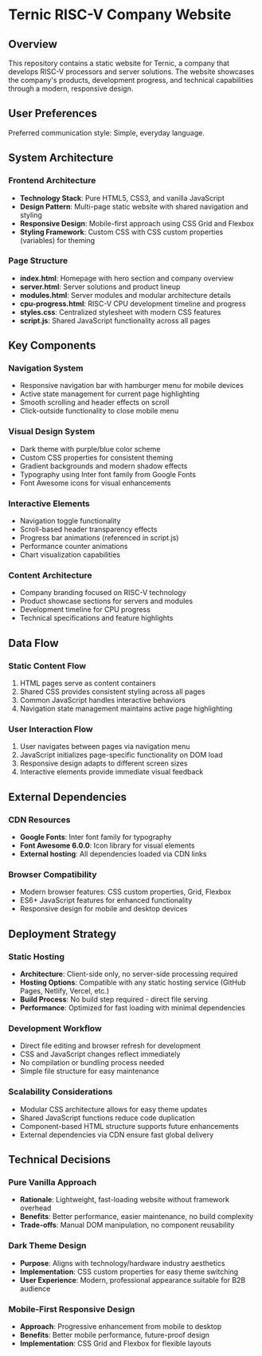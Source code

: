 # Ternic RISC-V Company Website

## Overview

This repository contains a static website for Ternic, a company that develops RISC-V processors and server solutions. The website showcases the company's products, development progress, and technical capabilities through a modern, responsive design.

## User Preferences

Preferred communication style: Simple, everyday language.

## System Architecture

### Frontend Architecture
- **Technology Stack**: Pure HTML5, CSS3, and vanilla JavaScript
- **Design Pattern**: Multi-page static website with shared navigation and styling
- **Responsive Design**: Mobile-first approach using CSS Grid and Flexbox
- **Styling Framework**: Custom CSS with CSS custom properties (variables) for theming

### Page Structure
- **index.html**: Homepage with hero section and company overview
- **server.html**: Server solutions and product lineup
- **modules.html**: Server modules and modular architecture details
- **cpu-progress.html**: RISC-V CPU development timeline and progress
- **styles.css**: Centralized stylesheet with modern CSS features
- **script.js**: Shared JavaScript functionality across all pages

## Key Components

### Navigation System
- Responsive navigation bar with hamburger menu for mobile devices
- Active state management for current page highlighting
- Smooth scrolling and header effects on scroll
- Click-outside functionality to close mobile menu

### Visual Design System
- Dark theme with purple/blue color scheme
- Custom CSS properties for consistent theming
- Gradient backgrounds and modern shadow effects
- Typography using Inter font family from Google Fonts
- Font Awesome icons for visual enhancements

### Interactive Elements
- Navigation toggle functionality
- Scroll-based header transparency effects
- Progress bar animations (referenced in script.js)
- Performance counter animations
- Chart visualization capabilities

### Content Architecture
- Company branding focused on RISC-V technology
- Product showcase sections for servers and modules
- Development timeline for CPU progress
- Technical specifications and feature highlights

## Data Flow

### Static Content Flow
1. HTML pages serve as content containers
2. Shared CSS provides consistent styling across all pages
3. Common JavaScript handles interactive behaviors
4. Navigation state management maintains active page highlighting

### User Interaction Flow
1. User navigates between pages via navigation menu
2. JavaScript initializes page-specific functionality on DOM load
3. Responsive design adapts to different screen sizes
4. Interactive elements provide immediate visual feedback

## External Dependencies

### CDN Resources
- **Google Fonts**: Inter font family for typography
- **Font Awesome 6.0.0**: Icon library for visual elements
- **External hosting**: All dependencies loaded via CDN links

### Browser Compatibility
- Modern browser features: CSS custom properties, Grid, Flexbox
- ES6+ JavaScript features for enhanced functionality
- Responsive design for mobile and desktop devices

## Deployment Strategy

### Static Hosting
- **Architecture**: Client-side only, no server-side processing required
- **Hosting Options**: Compatible with any static hosting service (GitHub Pages, Netlify, Vercel, etc.)
- **Build Process**: No build step required - direct file serving
- **Performance**: Optimized for fast loading with minimal dependencies

### Development Workflow
- Direct file editing and browser refresh for development
- CSS and JavaScript changes reflect immediately
- No compilation or bundling process needed
- Simple file structure for easy maintenance

### Scalability Considerations
- Modular CSS architecture allows for easy theme updates
- Shared JavaScript functions reduce code duplication
- Component-based HTML structure supports future enhancements
- External dependencies via CDN ensure fast global delivery

## Technical Decisions

### Pure Vanilla Approach
- **Rationale**: Lightweight, fast-loading website without framework overhead
- **Benefits**: Better performance, easier maintenance, no build complexity
- **Trade-offs**: Manual DOM manipulation, no component reusability

### Dark Theme Design
- **Purpose**: Aligns with technology/hardware industry aesthetics
- **Implementation**: CSS custom properties for easy theme switching
- **User Experience**: Modern, professional appearance suitable for B2B audience

### Mobile-First Responsive Design
- **Approach**: Progressive enhancement from mobile to desktop
- **Benefits**: Better mobile performance, future-proof design
- **Implementation**: CSS Grid and Flexbox for flexible layouts